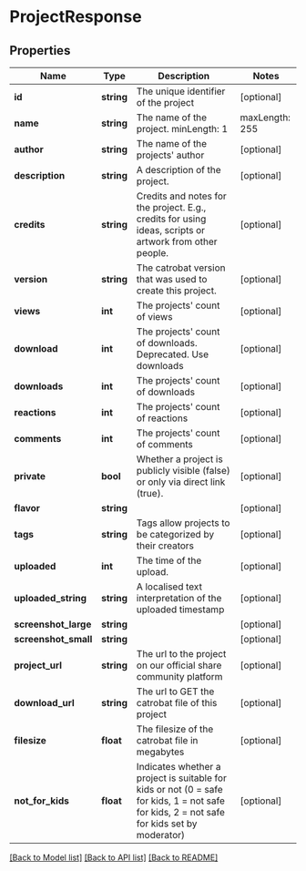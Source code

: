 # ProjectResponse

## Properties
Name | Type | Description | Notes
------------ | ------------- | ------------- | -------------
**id** | **string** | The unique identifier of the project | [optional] 
**name** | **string** | The name of the project. minLength: 1 | maxLength: 255 | [optional] 
**author** | **string** | The name of the projects&#39; author | [optional] 
**description** | **string** | A description of the project. | [optional] 
**credits** | **string** | Credits and notes for the project. E.g., credits for using ideas, scripts or artwork from other people. | [optional] 
**version** | **string** | The catrobat version that was used to create this project. | [optional] 
**views** | **int** | The projects&#39; count of views | [optional] 
**download** | **int** | The projects&#39; count of downloads. Deprecated. Use downloads | [optional] 
**downloads** | **int** | The projects&#39; count of downloads | [optional] 
**reactions** | **int** | The projects&#39; count of reactions | [optional] 
**comments** | **int** | The projects&#39; count of comments | [optional] 
**private** | **bool** | Whether a project is publicly visible (false) or only via direct link (true). | [optional] 
**flavor** | **string** |  | [optional] 
**tags** | **string** | Tags allow projects to be categorized by their creators | [optional] 
**uploaded** | **int** | The time of the upload. | [optional] 
**uploaded_string** | **string** | A localised text interpretation of the uploaded timestamp | [optional] 
**screenshot_large** | **string** |  | [optional] 
**screenshot_small** | **string** |  | [optional] 
**project_url** | **string** | The url to the project on our official share community platform | [optional] 
**download_url** | **string** | The url to GET the catrobat file of this project | [optional] 
**filesize** | **float** | The filesize of the catrobat file in megabytes | [optional] 
**not_for_kids** | **float** | Indicates whether a project is suitable for kids or not (0 &#x3D; safe for kids, 1 &#x3D; not safe for kids, 2 &#x3D; not safe for kids set by moderator) | [optional] 

[[Back to Model list]](../README.md#documentation-for-models) [[Back to API list]](../README.md#documentation-for-api-endpoints) [[Back to README]](../README.md)


